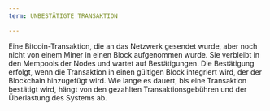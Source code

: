```yaml
---
term: UNBESTÄTIGTE TRANSAKTION

---
```

Eine Bitcoin-Transaktion, die an das Netzwerk gesendet wurde, aber noch nicht von einem Miner in einen Block aufgenommen wurde. Sie verbleibt in den Mempools der Nodes und wartet auf Bestätigungen. Die Bestätigung erfolgt, wenn die Transaktion in einen gültigen Block integriert wird, der der Blockchain hinzugefügt wird. Wie lange es dauert, bis eine Transaktion bestätigt wird, hängt von den gezahlten Transaktionsgebühren und der Überlastung des Systems ab.
